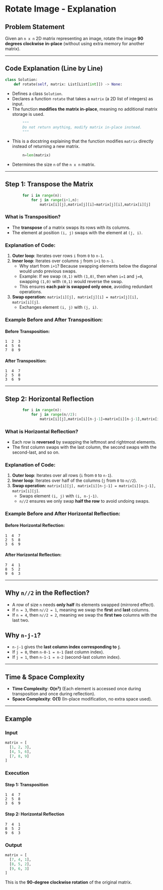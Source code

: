# Rotate Image - Explanation

## Problem Statement
Given an `n x n` 2D matrix representing an image, rotate the image **90 degrees clockwise** **in-place** (without using extra memory for another matrix).

---

## Code Explanation (Line by Line)

```python
class Solution:
    def rotate(self, matrix: List[List[int]]) -> None:
```
- Defines a class `Solution`.
- Declares a function `rotate` that takes a `matrix` (a 2D list of integers) as input.
- The function **modifies the matrix in-place**, meaning no additional matrix storage is used.

```python
        """
        Do not return anything, modify matrix in-place instead.
        """
```
- This is a docstring explaining that the function modifies `matrix` directly instead of returning a new matrix.

```python
        n=len(matrix)
```
- Determines the size `n` of the `n x n` matrix.

---

## Step 1: Transpose the Matrix

```python
        for i in range(n):
            for j in range(i+1,n):
                matrix[i][j],matrix[j][i]=matrix[j][i],matrix[i][j]
```
### What is Transposition?
- The **transpose** of a matrix swaps its rows with its columns.
- The element at position `(i, j)` swaps with the element at `(j, i)`.

### Explanation of Code:
1. **Outer loop**: Iterates over rows `i` from `0` to `n-1`.
2. **Inner loop**: Iterates over columns `j` from `i+1` to `n-1`.
   - Why start from `i+1`? Because swapping elements below the diagonal would undo previous swaps.
   - Example: If we swap `(0,1)` with `(1,0)`, then when `i=1` and `j=0`, swapping `(1,0)` with `(0,1)` would reverse the swap.
   - This ensures **each pair is swapped only once**, avoiding redundant operations.
3. **Swap operation:** `matrix[i][j], matrix[j][i] = matrix[j][i], matrix[i][j]`.
   - Exchanges element `(i, j)` with `(j, i)`.

### Example Before and After Transposition:
#### **Before Transposition:**
```
1  2  3
4  5  6
7  8  9
```
#### **After Transposition:**
```
1  4  7
2  5  8
3  6  9
```

---

## Step 2: Horizontal Reflection

```python
        for i in range(n):
            for j in range(n//2):
                matrix[i][j],matrix[i][n-j-1]=matrix[i][n-j-1],matrix[i][j]
```

### What is Horizontal Reflection?
- Each row is **reversed** by swapping the leftmost and rightmost elements.
- The first column swaps with the last column, the second swaps with the second-last, and so on.

### Explanation of Code:
1. **Outer loop**: Iterates over all rows (`i` from `0` to `n-1`).
2. **Inner loop**: Iterates over half of the columns (`j` from `0` to `n//2`).
3. **Swap operation:** `matrix[i][j], matrix[i][n-j-1] = matrix[i][n-j-1], matrix[i][j]`.
   - Swaps element `(i, j)` with `(i, n-j-1)`.
   - `n//2` ensures we only swap **half the row** to avoid undoing swaps.

### Example Before and After Horizontal Reflection:
#### **Before Horizontal Reflection:**
```
1  4  7
2  5  8
3  6  9
```
#### **After Horizontal Reflection:**
```
7  4  1
8  5  2
9  6  3
```

---

## Why `n//2` in the Reflection?
- A row of size `n` needs **only half** its elements swapped (mirrored effect).
- If `n = 3`, then `n//2 = 1`, meaning we swap the **first** and **last** columns.
- If `n = 4`, then `n//2 = 2`, meaning we swap the **first two** columns with the last two.

## Why `n-j-1`?
- `n-j-1` gives the **last column index corresponding to `j`**.
- If `j = 0`, then `n-0-1 = n-1` (last column index).
- If `j = 1`, then `n-1-1 = n-2` (second-last column index).

---

## Time & Space Complexity
- **Time Complexity**: **O(n²)** (Each element is accessed once during transposition and once during reflection).
- **Space Complexity**: **O(1)** (In-place modification, no extra space used).

---

## Example
### Input
```python
matrix = [
  [1, 2, 3],
  [4, 5, 6],
  [7, 8, 9]
]
```
### Execution
#### **Step 1: Transposition**
```
1  4  7
2  5  8
3  6  9
```
#### **Step 2: Horizontal Reflection**
```
7  4  1
8  5  2
9  6  3
```
### Output
```python
matrix = [
  [7, 4, 1],
  [8, 5, 2],
  [9, 6, 3]
]
```

This is the **90-degree clockwise rotation** of the original matrix.

